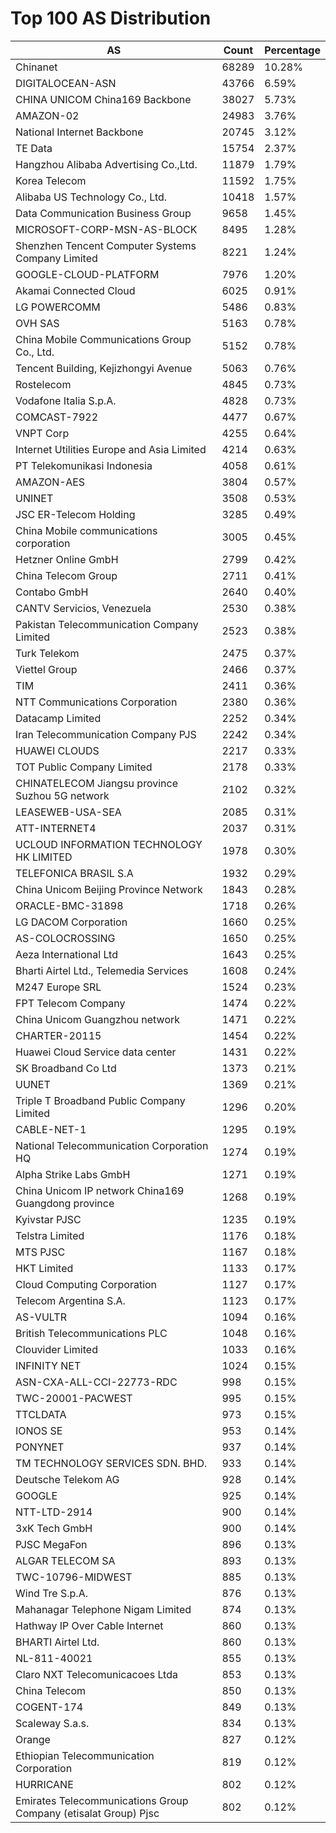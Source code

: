 # Top 100 AS Distribution
| AS | Count | Percentage |
|----|----|----|
| Chinanet | 68289 | 10.28% |
| DIGITALOCEAN-ASN | 43766 | 6.59% |
| CHINA UNICOM China169 Backbone | 38027 | 5.73% |
| AMAZON-02 | 24983 | 3.76% |
| National Internet Backbone | 20745 | 3.12% |
| TE Data | 15754 | 2.37% |
| Hangzhou Alibaba Advertising Co.,Ltd. | 11879 | 1.79% |
| Korea Telecom | 11592 | 1.75% |
| Alibaba US Technology Co., Ltd. | 10418 | 1.57% |
| Data Communication Business Group | 9658 | 1.45% |
| MICROSOFT-CORP-MSN-AS-BLOCK | 8495 | 1.28% |
| Shenzhen Tencent Computer Systems Company Limited | 8221 | 1.24% |
| GOOGLE-CLOUD-PLATFORM | 7976 | 1.20% |
| Akamai Connected Cloud | 6025 | 0.91% |
| LG POWERCOMM | 5486 | 0.83% |
| OVH SAS | 5163 | 0.78% |
| China Mobile Communications Group Co., Ltd. | 5152 | 0.78% |
| Tencent Building, Kejizhongyi Avenue | 5063 | 0.76% |
| Rostelecom | 4845 | 0.73% |
| Vodafone Italia S.p.A. | 4828 | 0.73% |
| COMCAST-7922 | 4477 | 0.67% |
| VNPT Corp | 4255 | 0.64% |
| Internet Utilities Europe and Asia Limited | 4214 | 0.63% |
| PT Telekomunikasi Indonesia | 4058 | 0.61% |
| AMAZON-AES | 3804 | 0.57% |
| UNINET | 3508 | 0.53% |
| JSC ER-Telecom Holding | 3285 | 0.49% |
| China Mobile communications corporation | 3005 | 0.45% |
| Hetzner Online GmbH | 2799 | 0.42% |
| China Telecom Group | 2711 | 0.41% |
| Contabo GmbH | 2640 | 0.40% |
| CANTV Servicios, Venezuela | 2530 | 0.38% |
| Pakistan Telecommunication Company Limited | 2523 | 0.38% |
| Turk Telekom | 2475 | 0.37% |
| Viettel Group | 2466 | 0.37% |
| TIM | 2411 | 0.36% |
| NTT Communications Corporation | 2380 | 0.36% |
| Datacamp Limited | 2252 | 0.34% |
| Iran Telecommunication Company PJS | 2242 | 0.34% |
| HUAWEI CLOUDS | 2217 | 0.33% |
| TOT Public Company Limited | 2178 | 0.33% |
| CHINATELECOM Jiangsu province Suzhou 5G network | 2102 | 0.32% |
| LEASEWEB-USA-SEA | 2085 | 0.31% |
| ATT-INTERNET4 | 2037 | 0.31% |
| UCLOUD INFORMATION TECHNOLOGY HK LIMITED | 1978 | 0.30% |
| TELEFONICA BRASIL S.A | 1932 | 0.29% |
| China Unicom Beijing Province Network | 1843 | 0.28% |
| ORACLE-BMC-31898 | 1718 | 0.26% |
| LG DACOM Corporation | 1660 | 0.25% |
| AS-COLOCROSSING | 1650 | 0.25% |
| Aeza International Ltd | 1643 | 0.25% |
| Bharti Airtel Ltd., Telemedia Services | 1608 | 0.24% |
| M247 Europe SRL | 1524 | 0.23% |
| FPT Telecom Company | 1474 | 0.22% |
| China Unicom Guangzhou network | 1471 | 0.22% |
| CHARTER-20115 | 1454 | 0.22% |
| Huawei Cloud Service data center | 1431 | 0.22% |
| SK Broadband Co Ltd | 1373 | 0.21% |
| UUNET | 1369 | 0.21% |
| Triple T Broadband Public Company Limited | 1296 | 0.20% |
| CABLE-NET-1 | 1295 | 0.19% |
| National Telecommunication Corporation HQ | 1274 | 0.19% |
| Alpha Strike Labs GmbH | 1271 | 0.19% |
| China Unicom IP network China169 Guangdong province | 1268 | 0.19% |
| Kyivstar PJSC | 1235 | 0.19% |
| Telstra Limited | 1176 | 0.18% |
| MTS PJSC | 1167 | 0.18% |
| HKT Limited | 1133 | 0.17% |
| Cloud Computing Corporation | 1127 | 0.17% |
| Telecom Argentina S.A. | 1123 | 0.17% |
| AS-VULTR | 1094 | 0.16% |
| British Telecommunications PLC | 1048 | 0.16% |
| Clouvider Limited | 1033 | 0.16% |
| INFINITY NET | 1024 | 0.15% |
| ASN-CXA-ALL-CCI-22773-RDC | 998 | 0.15% |
| TWC-20001-PACWEST | 995 | 0.15% |
| TTCLDATA | 973 | 0.15% |
| IONOS SE | 953 | 0.14% |
| PONYNET | 937 | 0.14% |
| TM TECHNOLOGY SERVICES SDN. BHD. | 933 | 0.14% |
| Deutsche Telekom AG | 928 | 0.14% |
| GOOGLE | 925 | 0.14% |
| NTT-LTD-2914 | 900 | 0.14% |
| 3xK Tech GmbH | 900 | 0.14% |
| PJSC MegaFon | 896 | 0.13% |
| ALGAR TELECOM SA | 893 | 0.13% |
| TWC-10796-MIDWEST | 885 | 0.13% |
| Wind Tre S.p.A. | 876 | 0.13% |
| Mahanagar Telephone Nigam Limited | 874 | 0.13% |
| Hathway IP Over Cable Internet | 860 | 0.13% |
| BHARTI Airtel Ltd. | 860 | 0.13% |
| NL-811-40021 | 855 | 0.13% |
| Claro NXT Telecomunicacoes Ltda | 853 | 0.13% |
| China Telecom | 850 | 0.13% |
| COGENT-174 | 849 | 0.13% |
| Scaleway S.a.s. | 834 | 0.13% |
| Orange | 827 | 0.12% |
| Ethiopian Telecommunication Corporation | 819 | 0.12% |
| HURRICANE | 802 | 0.12% |
| Emirates Telecommunications Group Company (etisalat Group) Pjsc | 802 | 0.12% |
